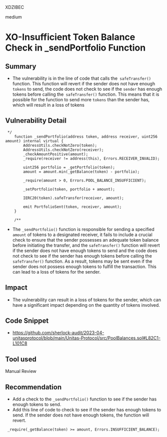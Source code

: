 XDZIBEC

medium

# XO-Insufficient Token Balance Check in _sendPortfolio Function

## Summary
- The vulnerability  is in the line of code that calls the` safeTransfer()` function. This function will revert if the sender does not have enough `tokens` to send, the code does not check to see if the `sender` has enough tokens before calling the` safeTransfer()` function. This means that it is possible for the function to send more `tokens` than the sender has, which will result in a loss of tokens
## Vulnerability Detail
```solidity
 */
    function _sendPortfolio(address token, address receiver, uint256 amount) internal virtual {
        AddressUtils.checkNotZero(token);
        AddressUtils.checkNotZero(receiver);
        _checkAmountPositive(amount);
        _require(receiver != address(this), Errors.RECEIVER_INVALID);

        uint256 portfolio = _getPortfolio(token);
        amount = amount.min(_getBalance(token) - portfolio);

        _require(amount > 0, Errors.POOL_BALANCE_INSUFFICIENT);

        _setPortfolio(token, portfolio + amount);

        IERC20(token).safeTransfer(receiver, amount);

        emit PortfolioSent(token, receiver, amount);
    }

    /**
```
- The `_sendPortfolio()` function is responsible for sending a specified `amount` of tokens to a designated receiver, it fails to include a crucial check to ensure that the sender possesses an adequate token balance before initiating the transfer, and  the `safeTransfer()` function will revert if the sender does not have enough tokens to send and  the code does not check to see if the sender has enough tokens before calling the `safeTransfer()` function. As a result, tokens may be sent even if the sender does not possess enough tokens to fulfill the transaction. This  can lead to a loss of tokens for the sender.
## Impact
-  The vulnerability can result in a loss of tokens for the sender, which can have a significant impact depending on the quantity of tokens involved.
## Code Snippet
- https://github.com/sherlock-audit/2023-04-unitasprotocol/blob/main/Unitas-Protocol/src/PoolBalances.sol#L82C1-L101C8
## Tool used

Manual Review

## Recommendation
- Add a check to the `_sendPortfolio()` function to see if the sender has enough tokens to send.
- Add this line of code to check to see if the sender has enough tokens to send. If the sender does not have enough tokens, the function will revert.
```solidity
 _require(_getBalance(token) >= amount, Errors.INSUFFICIENT_BALANCE);
```